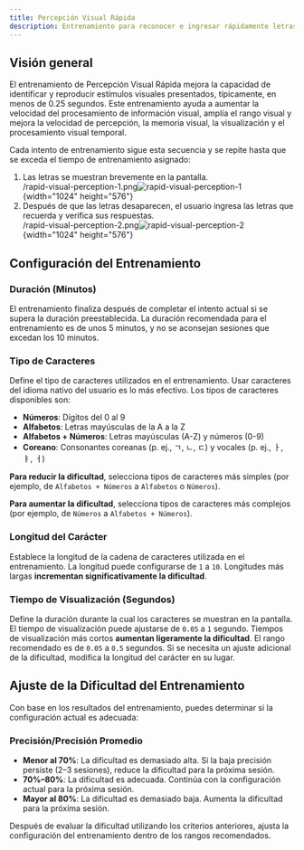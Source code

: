 ```yaml
---
title: Percepción Visual Rápida
description: Entrenamiento para reconocer e ingresar rápidamente letras mostradas brevemente en la pantalla
---
```


## Visión general

El entrenamiento de Percepción Visual Rápida mejora la capacidad de identificar y reproducir estímulos visuales presentados, típicamente, en menos de 0.25 segundos. Este entrenamiento ayuda a aumentar la velocidad del procesamiento de información visual, amplía el rango visual y mejora la velocidad de percepción, la memoria visual, la visualización y el procesamiento visual temporal.

Cada intento de entrenamiento sigue esta secuencia y se repite hasta que se exceda el tiempo de entrenamiento asignado:

1. Las letras se muestran brevemente en la pantalla.\
   /rapid-visual-perception-1.png![rapid-visual-perception-1](){width="1024" height="576"}
2. Después de que las letras desaparecen, el usuario ingresa las letras que recuerda y verifica sus respuestas.\
   /rapid-visual-perception-2.png![rapid-visual-perception-2](){width="1024" height="576"}

## Configuración del Entrenamiento

### Duración (Minutos)

El entrenamiento finaliza después de completar el intento actual si se supera la duración preestablecida. La duración recomendada para el entrenamiento es de unos 5 minutos, y no se aconsejan sesiones que excedan los 10 minutos.

### Tipo de Caracteres

Define el tipo de caracteres utilizados en el entrenamiento. Usar caracteres del idioma nativo del usuario es lo más efectivo. Los tipos de caracteres disponibles son:

- **Números**: Dígitos del 0 al 9
- **Alfabetos**: Letras mayúsculas de la A a la Z
- **Alfabetos + Números**: Letras mayúsculas (A-Z) y números (0-9)
- **Coreano**: Consonantes coreanas (p. ej., ㄱ, ㄴ, ㄷ) y vocales (p. ej., ㅏ, ㅑ, ㅓ)

**Para reducir la dificultad**, selecciona tipos de caracteres más simples (por ejemplo, de `Alfabetos + Números` a `Alfabetos` o `Números`).

**Para aumentar la dificultad**, selecciona tipos de caracteres más complejos (por ejemplo, de `Números` a `Alfabetos + Números`).

### Longitud del Carácter

Establece la longitud de la cadena de caracteres utilizada en el entrenamiento. La longitud puede configurarse de `1` a `10`. Longitudes más largas **incrementan significativamente la dificultad**.

### Tiempo de Visualización (Segundos)

Define la duración durante la cual los caracteres se muestran en la pantalla. El tiempo de visualización puede ajustarse de `0.05` a `1` segundo. Tiempos de visualización más cortos **aumentan ligeramente la dificultad**. El rango recomendado es de `0.05` a `0.5` segundos. Si se necesita un ajuste adicional de la dificultad, modifica la longitud del carácter en su lugar.

## Ajuste de la Dificultad del Entrenamiento

Con base en los resultados del entrenamiento, puedes determinar si la configuración actual es adecuada:

### Precisión/Precisión Promedio

- **Menor al 70%**: La dificultad es demasiado alta. Si la baja precisión persiste (2–3 sesiones), reduce la dificultad para la próxima sesión.
- **70%–80%**: La dificultad es adecuada. Continúa con la configuración actual para la próxima sesión.
- **Mayor al 80%**: La dificultad es demasiado baja. Aumenta la dificultad para la próxima sesión.

Después de evaluar la dificultad utilizando los criterios anteriores, ajusta la configuración del entrenamiento dentro de los rangos recomendados.
